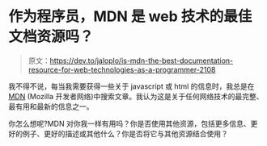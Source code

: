 # 作为程序员，MDN 是 web 技术的最佳文档资源吗？

> 原文：<https://dev.to/jaloplo/is-mdn-the-best-documentation-resource-for-web-technologies-as-a-programmer-2108>

我不得不说，每当我需要获得一些关于 javascript 或 html 的信息时，我总是在 [MDN](https://developer.mozilla.org/en-US/) (Mozilla 开发者网络)中搜索文章。我认为这是关于任何网络技术的最完整、最有用和最新的信息之一。

你怎么想呢?MDN 对你我一样有用吗？你是否使用其他资源，包括更多信息、更好的例子、更好的描述或其他什么？你是否将它与其他资源结合使用？